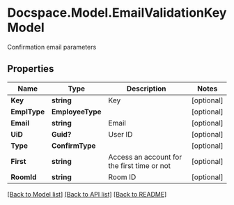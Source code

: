 # Docspace.Model.EmailValidationKeyModel
Confirmation email parameters

## Properties

Name | Type | Description | Notes
------------ | ------------- | ------------- | -------------
**Key** | **string** | Key | [optional] 
**EmplType** | **EmployeeType** |  | [optional] 
**Email** | **string** | Email | [optional] 
**UiD** | **Guid?** | User ID | [optional] 
**Type** | **ConfirmType** |  | [optional] 
**First** | **string** | Access an account for the first time or not | [optional] 
**RoomId** | **string** | Room ID | [optional] 

[[Back to Model list]](../README.md#documentation-for-models) [[Back to API list]](../README.md#documentation-for-api-endpoints) [[Back to README]](../README.md)

